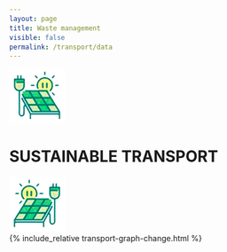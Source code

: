 ```yaml
---
layout: page
title: Waste management
visible: false
permalink: /transport/data
---
```


<div>
	<div class="centered-title">
		<img src="/assets/icons/transport.png">
		<h1>SUSTAINABLE TRANSPORT</h1>
		<img src="/assets/icons/transport.png" style="transform: scaleX(-1);">
	</div>
	<div class="flex-container">
		<!-- <div class="row">
			<img class="card-img" src="/assets/icons/data.png">
			<div class="card-descr">
				<h2>Data</h2>
				<p>a</p>
				<a href="#">Find out more.</a>
			</div>
		</div> -->
		{% include_relative transport-graph-change.html %}
	</div>

</div>





